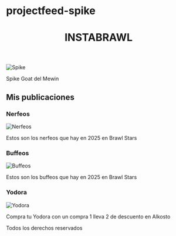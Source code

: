 # projectfeed-spike
<!DOCTYPE html>
<html>
    <head>
        <meta charset="utf-8">
        <link rel="stylesheet" href="style.css"/>
        <link rel="preconnect" href="https://fonts.googleapis.com">
<link rel="preconnect" href="https://fonts.gstatic.com" crossorigin>
<link href="https://fonts.googleapis.com/css2?family=Lobster&family=Montserrat:ital,wght@0,100..900;1,100..900&display=swap" rel="stylesheet">
        <title>INSTABRAWL</title>
    </head>
    <body>
        <header>
            <h1>INSTABRAWL</h1>
        </header>
        <main>
            <img src="https://brawlhub.co/wp-content/uploads/2023/10/Legendary_Spike.png" alt= "Spike" id="foto-perfil">
            <p id="nombre-perfil"> Spike Goat del Mewin</p>
            <h2>Mis publicaciones</h2>
            <div class="posteo">
                <h3>Nerfeos</h3>
                <img src="https://encrypted-tbn0.gstatic.com/images?q=tbn:ANd9GcQCKFaTQlfDEtMB6swbfOLCV-nb-nhmTqMMSQ&s" alt="Nerfeos">
                <p>Estos son los nerfeos que hay en 2025 en Brawl Stars</p>
            </div>
            <div class="posteo">
                <h3>Buffeos</h3>
                <img src="https://encrypted-tbn0.gstatic.com/images?q=tbn:ANd9GcQDvkCytXXKuhQpUBsbzYaxcD-cDHqOwvSltg&s" alt="Buffeos">
                <p>Estos son los buffeos que hay en 2025 en Brawl Stars</p>
            </div>
            <div class="anuncio">
                <h3>Yodora</h3>
                <img src="https://copservir.vtexassets.com/arquivos/ids/1562154/OF-DTE-YODORA-CREMA-CLAS-X-32_F.png?v=638787491396730000" alt="Yodora">
                <p>Compra tu Yodora con un compra 1 lleva 2 de descuento en Alkosto</p>
            </div>
        </main>
        <footer>
            <p>Todos los derechos reservados</p>
        </footer>
    </body>
</html>
